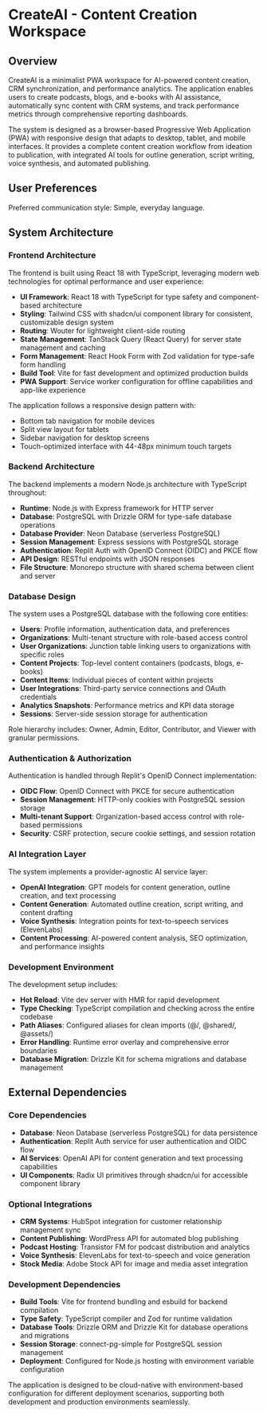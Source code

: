 # CreateAI - Content Creation Workspace

## Overview

CreateAI is a minimalist PWA workspace for AI-powered content creation, CRM synchronization, and performance analytics. The application enables users to create podcasts, blogs, and e-books with AI assistance, automatically sync content with CRM systems, and track performance metrics through comprehensive reporting dashboards.

The system is designed as a browser-based Progressive Web Application (PWA) with responsive design that adapts to desktop, tablet, and mobile interfaces. It provides a complete content creation workflow from ideation to publication, with integrated AI tools for outline generation, script writing, voice synthesis, and automated publishing.

## User Preferences

Preferred communication style: Simple, everyday language.

## System Architecture

### Frontend Architecture

The frontend is built using React 18 with TypeScript, leveraging modern web technologies for optimal performance and user experience:

- **UI Framework**: React 18 with TypeScript for type safety and component-based architecture
- **Styling**: Tailwind CSS with shadcn/ui component library for consistent, customizable design system
- **Routing**: Wouter for lightweight client-side routing
- **State Management**: TanStack Query (React Query) for server state management and caching
- **Form Management**: React Hook Form with Zod validation for type-safe form handling
- **Build Tool**: Vite for fast development and optimized production builds
- **PWA Support**: Service worker configuration for offline capabilities and app-like experience

The application follows a responsive design pattern with:
- Bottom tab navigation for mobile devices
- Split view layout for tablets 
- Sidebar navigation for desktop screens
- Touch-optimized interface with 44-48px minimum touch targets

### Backend Architecture

The backend implements a modern Node.js architecture with TypeScript throughout:

- **Runtime**: Node.js with Express framework for HTTP server
- **Database**: PostgreSQL with Drizzle ORM for type-safe database operations
- **Database Provider**: Neon Database (serverless PostgreSQL)
- **Session Management**: Express sessions with PostgreSQL storage
- **Authentication**: Replit Auth with OpenID Connect (OIDC) and PKCE flow
- **API Design**: RESTful endpoints with JSON responses
- **File Structure**: Monorepo structure with shared schema between client and server

### Database Design

The system uses a PostgreSQL database with the following core entities:

- **Users**: Profile information, authentication data, and preferences
- **Organizations**: Multi-tenant structure with role-based access control
- **User Organizations**: Junction table linking users to organizations with specific roles
- **Content Projects**: Top-level content containers (podcasts, blogs, e-books)
- **Content Items**: Individual pieces of content within projects
- **User Integrations**: Third-party service connections and OAuth credentials
- **Analytics Snapshots**: Performance metrics and KPI data storage
- **Sessions**: Server-side session storage for authentication

Role hierarchy includes: Owner, Admin, Editor, Contributor, and Viewer with granular permissions.

### Authentication & Authorization

Authentication is handled through Replit's OpenID Connect implementation:

- **OIDC Flow**: OpenID Connect with PKCE for secure authentication
- **Session Management**: HTTP-only cookies with PostgreSQL session storage
- **Multi-tenant Support**: Organization-based access control with role-based permissions
- **Security**: CSRF protection, secure cookie settings, and session rotation

### AI Integration Layer

The system implements a provider-agnostic AI service layer:

- **OpenAI Integration**: GPT models for content generation, outline creation, and text processing
- **Content Generation**: Automated outline creation, script writing, and content drafting
- **Voice Synthesis**: Integration points for text-to-speech services (ElevenLabs)
- **Content Processing**: AI-powered content analysis, SEO optimization, and performance insights

### Development Environment

The development setup includes:

- **Hot Reload**: Vite dev server with HMR for rapid development
- **Type Checking**: TypeScript compilation and checking across the entire codebase
- **Path Aliases**: Configured aliases for clean imports (@/, @shared/, @assets/)
- **Error Handling**: Runtime error overlay and comprehensive error boundaries
- **Database Migration**: Drizzle Kit for schema migrations and database management

## External Dependencies

### Core Dependencies

- **Database**: Neon Database (serverless PostgreSQL) for data persistence
- **Authentication**: Replit Auth service for user authentication and OIDC flow
- **AI Services**: OpenAI API for content generation and text processing capabilities
- **UI Components**: Radix UI primitives through shadcn/ui for accessible component library

### Optional Integrations

- **CRM Systems**: HubSpot integration for customer relationship management sync
- **Content Publishing**: WordPress API for automated blog publishing
- **Podcast Hosting**: Transistor FM for podcast distribution and analytics
- **Voice Synthesis**: ElevenLabs for text-to-speech and voice generation
- **Stock Media**: Adobe Stock API for image and media asset integration

### Development Dependencies

- **Build Tools**: Vite for frontend bundling and esbuild for backend compilation
- **Type Safety**: TypeScript compiler and Zod for runtime validation
- **Database Tools**: Drizzle ORM and Drizzle Kit for database operations and migrations
- **Session Storage**: connect-pg-simple for PostgreSQL session management
- **Deployment**: Configured for Node.js hosting with environment variable configuration

The application is designed to be cloud-native with environment-based configuration for different deployment scenarios, supporting both development and production environments seamlessly.